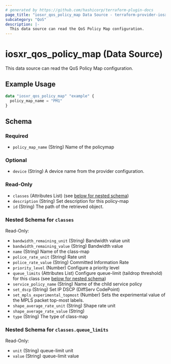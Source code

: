 ```yaml
---
# generated by https://github.com/hashicorp/terraform-plugin-docs
page_title: "iosxr_qos_policy_map Data Source - terraform-provider-iosxr"
subcategory: "QoS"
description: |-
  This data source can read the QoS Policy Map configuration.
---
```


# iosxr_qos_policy_map (Data Source)

This data source can read the QoS Policy Map configuration.

## Example Usage

```terraform
data "iosxr_qos_policy_map" "example" {
  policy_map_name = "PM1"
}
```

<!-- schema generated by tfplugindocs -->
## Schema

### Required

- `policy_map_name` (String) Name of the policymap

### Optional

- `device` (String) A device name from the provider configuration.

### Read-Only

- `classes` (Attributes List) (see [below for nested schema](#nestedatt--classes))
- `description` (String) Set description for this policy-map
- `id` (String) The path of the retrieved object.

<a id="nestedatt--classes"></a>
### Nested Schema for `classes`

Read-Only:

- `bandwidth_remaining_unit` (String) Bandwidth value unit
- `bandwidth_remaining_value` (String) Bandwidth value
- `name` (String) Name of the class-map
- `police_rate_unit` (String) Rate unit
- `police_rate_value` (String) Committed Information Rate
- `priority_level` (Number) Configure a priority level
- `queue_limits` (Attributes List) Configure queue-limit (taildrop threshold) for this class (see [below for nested schema](#nestedatt--classes--queue_limits))
- `service_policy_name` (String) Name of the child service policy
- `set_dscp` (String) Set IP DSCP (DiffServ CodePoint)
- `set_mpls_experimental_topmost` (Number) Sets the experimental value of the MPLS packet top-most labels.
- `shape_average_rate_unit` (String) Shape rate unit
- `shape_average_rate_value` (String)
- `type` (String) The type of class-map

<a id="nestedatt--classes--queue_limits"></a>
### Nested Schema for `classes.queue_limits`

Read-Only:

- `unit` (String) queue-limit unit
- `value` (String) queue-limit value
